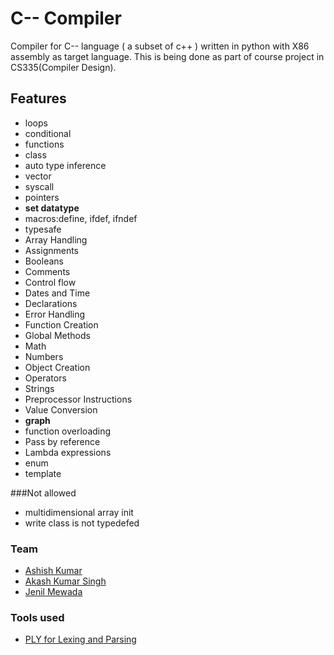 # C-- Compiler
Compiler for C-- language ( a subset of c++ ) written in python with X86 assembly as target language. This is being done as part of course project in CS335(Compiler Design).

## Features
- loops
- conditional
- functions
- class
- auto type inference
- vector
- syscall
- pointers
- **set datatype**
- macros:define, ifdef, ifndef
- typesafe
- Array Handling
- Assignments
- Booleans
- Comments
- Control flow
- Dates and Time
- Declarations
- Error Handling
- Function Creation
- Global Methods
- Math
- Numbers
- Object Creation
- Operators
- Strings
- Preprocessor Instructions
- Value Conversion
- **graph**
- function overloading
- Pass by reference
- Lambda expressions
- enum
- template

###Not allowed
- multidimensional array init
- write class is not typedefed

### Team
 - [Ashish Kumar](https://github.com/aasis21)
 - [Akash Kumar Singh](https://github.com/akashks1998)
 - [Jenil Mewada](https://github.com/Jenil2910)

### Tools used
 - [PLY for Lexing and Parsing](http://www.dabeaz.com/ply/)
